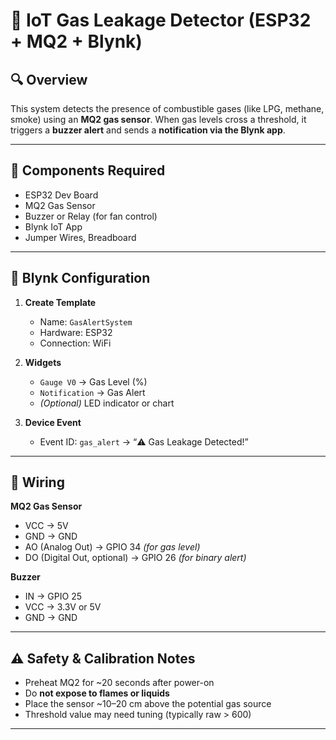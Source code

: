 # 🛑 IoT Gas Leakage Detector (ESP32 + MQ2 + Blynk)

## 🔍 Overview
This system detects the presence of combustible gases (like LPG, methane, smoke) using an **MQ2 gas sensor**. When gas levels cross a threshold, it triggers a **buzzer alert** and sends a **notification via the Blynk app**.

---

## 🧰 Components Required
- ESP32 Dev Board  
- MQ2 Gas Sensor  
- Buzzer or Relay (for fan control)  
- Blynk IoT App  
- Jumper Wires, Breadboard

---

## 📱 Blynk Configuration

1. **Create Template**
   - Name: `GasAlertSystem`  
   - Hardware: ESP32  
   - Connection: WiFi

2. **Widgets**
   - `Gauge V0` → Gas Level (%)  
   - `Notification` → Gas Alert  
   - *(Optional)* LED indicator or chart

3. **Device Event**
   - Event ID: `gas_alert` → “⚠️ Gas Leakage Detected!”

---

## 🔧 Wiring

**MQ2 Gas Sensor**
- VCC → 5V  
- GND → GND  
- AO (Analog Out) → GPIO 34 *(for gas level)*  
- DO (Digital Out, optional) → GPIO 26 *(for binary alert)*

**Buzzer**
- IN → GPIO 25  
- VCC → 3.3V or 5V  
- GND → GND

---

## ⚠️ Safety & Calibration Notes

- Preheat MQ2 for ~20 seconds after power-on
- Do **not expose to flames or liquids**
- Place the sensor ~10–20 cm above the potential gas source
- Threshold value may need tuning (typically raw > 600)

---
